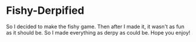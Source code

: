 # Fishy-Derpified

So I decided to make the fishy game.
Then after I made it, it wasn't as fun as it should be.
So I made everything as derpy as could be.
Hope you enjoy!
